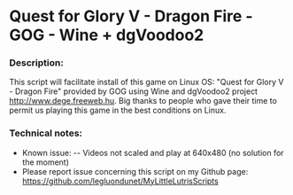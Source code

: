 # Quest for Glory V - Dragon Fire - GOG - Wine + dgVoodoo2

### Description:
This script will facilitate install of this game on Linux OS:
"Quest for Glory V - Dragon Fire" provided by GOG using Wine and dgVoodoo2 project http://www.dege.freeweb.hu.
Big thanks to people who gave their time to permit us playing this game in the best conditions on Linux.

### Technical notes:
- Known issue:
-- Videos not scaled and play at 640x480 (no solution for the moment)
- Please report issue concerning this script on my Github page:
https://github.com/legluondunet/MyLittleLutrisScripts

